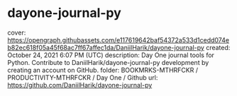 # dayone-journal-py

cover: https://opengraph.githubassets.com/e117619642baf54372a533d1cedd074eb82ec618f05a45f68ac7ff67affec1da/DaniilHarik/dayone-journal-py
created: October 24, 2021 6:07 PM (UTC)
description: Day One journal tools for Python. Contribute to DaniilHarik/dayone-journal-py development by creating an account on GitHub.
folder: BOOKMRKS-MTHRFCKR / PRODUCTIVITY-MTHRFCKR / Day One / Github
url: https://github.com/DaniilHarik/dayone-journal-py